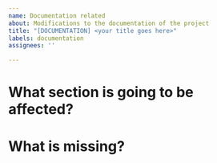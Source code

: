 ```yaml
---
name: Documentation related
about: Modifications to the documentation of the project
title: "[DOCUMENTATION] <your title goes here>"
labels: documentation
assignees: ''

---
```


# What section is going to be affected\?

# What is missing\? 
 
